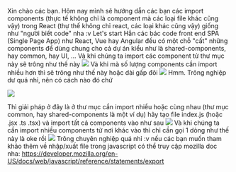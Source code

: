 Xin chào các bạn.
Hôm nay mình sẽ hướng dẫn các bạn các import components (thực tế không chỉ là component mà các loại file khác cũng vậy) trong React (thự thế không chỉ react, các loại khác cũng vậy) giống như "người biết code" nha :v Let's start
Hẳn các bác code front end SPA (Single Page App) như React, Vue hay Angular đều có một chỗ "cất" những components để dùng chung cho cả dự án kiểu như là shared-components, hay common, hay UI, ...
Và khi chúng ta import các component tử thư mục này sẽ trông như thế này
![](https://images.viblo.asia/2acad93b-49ac-4e10-be04-ddddaba950e8.png)
Và khi mà số  lượng components cần import nhiều hơn thì sẽ trông như thế này  hoặc dài gấp đôi
![](https://images.viblo.asia/36205888-cf18-41e6-9c2f-09e2f39783b3.png)
Hmm. Trông nghiệp dư quá nhỉ, nên có cách nào đó chứ

![](https://images.viblo.asia/71721434-15d9-4afa-ae37-d89bb15a469a.gif)

Thì giải pháp ở đây là ở thư mục cần import nhiều hoặc cùng nhau (thư mục common, hay shared-components là một ví dụ) hãy tạo file index.js (hoặc .jsx .ts .tsx) và import tất cả components vào như sau
![](https://images.viblo.asia/8573383a-679e-4016-ad5f-a1c741f3d243.png)
Và khi chúng ta cần import nhiều components từ nơi khác vào thì chỉ cần gọi 1 dòng như thế này là oke rồi
![](https://images.viblo.asia/279477f9-1159-499a-978f-eef0679b580b.png)
Trông chuyên nghiệp quá nhỉ :v nếu các bạn muốn tham khảo thêm về nhập/xuất file trong javascript có thể truy cập mozilla doc nha: https://developer.mozilla.org/en-US/docs/web/javascript/reference/statements/export